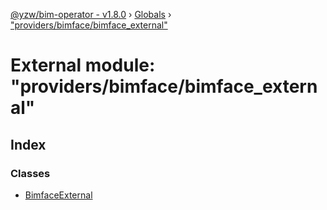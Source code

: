 [@yzw/bim-operator - v1.8.0](../README.md) › [Globals](../globals.md) › ["providers/bimface/bimface_external"](_providers_bimface_bimface_external_.md)

# External module: "providers/bimface/bimface_external"

## Index

### Classes

* [BimfaceExternal](../classes/_providers_bimface_bimface_external_.bimfaceexternal.md)
